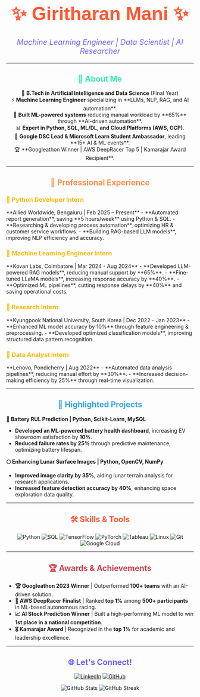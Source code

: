 <h1 align="center" style="font-family: 'Poppins', sans-serif; font-size: 50px; color: #ff5733;">
✨ Giritharan Mani ✨
</h1>
<p align="center" style="font-size: 20px; font-style: italic; color: #6c63ff;">
Machine Learning Engineer | Data Scientist | AI Researcher
</p>

---

<h2 align="center" style="color: #34ebba;"> 🚀 About Me </h2>
<div align="center">
🌟 <strong>B.Tech in Artificial Intelligence and Data Science</strong> (Final Year)<br>
⚡ <strong>Machine Learning Engineer</strong> specializing in **LLMs, NLP, RAG, and AI automation**.<br>
🧠 <strong>Built ML-powered systems</strong> reducing manual workload by **65%** through **AI-driven automation**.<br>
📊 <strong>Expert in Python, SQL, ML/DL, and Cloud Platforms (AWS, GCP)</strong>.<br>
🎯 <strong>Google DSC Lead & Microsoft Learn Student Ambassador</strong>, leading **15+ AI & ML events**.<br>
🏆 **Googleathon Winner | AWS DeepRacer Top 5 | Kamarajar Award Recipient**.<br>
</div>

---

<h2 align="center" style="color: #ff914d;"> 💼 Professional Experience </h2>

<h3 style="color: #ffb703;">🌟 Python Developer Intern</h3>
**Allied Worldwide, Bengaluru | Feb 2025 – Present**  
- **Automated report generation**, saving **5 hours/week** using Python & SQL.  
- **Researching & developing process automation**, optimizing HR & customer service workflows.  
- **Building RAG-based LLM models**, improving NLP efficiency and accuracy.  

<h3 style="color: #ffb703;">🌟 Machine Learning Engineer Intern</h3>
**Kovan Labs, Coimbatore | Mar 2024 - Aug 2024**  
- **Developed LLM-powered RAG models**, reducing manual support by **65%**.  
- **Fine-tuned LLaMA models**, increasing response accuracy by **40%**.  
- **Optimized ML pipelines**, cutting response delays by **40%** and saving operational costs.  

<h3 style="color: #ffb703;">🌟 Research Intern</h3>
**Kyungpook National University, South Korea | Dec 2022 – Jan 2023**  
- **Enhanced ML model accuracy by 10%** through feature engineering & preprocessing.  
- **Developed optimized classification models**, improving structured data pattern recognition.  

<h3 style="color: #ffb703;">🌟 Data Analyst Intern</h3>
**Lenovo, Pondicherry | Aug 2022**  
- **Automated data analysis pipelines**, reducing manual effort by **30%**.  
- **Increased decision-making efficiency by 25%** through real-time visualization.  

---

<h2 align="center" style="color: #34a4eb;"> 🧩 Highlighted Projects </h2>

**🔋 Battery RUL Prediction | Python, Scikit-Learn, MySQL**  
- **Developed an ML-powered battery health dashboard**, increasing EV showroom satisfaction by **10%**.  
- **Reduced failure rates by 25%** through predictive maintenance, optimizing battery lifespan.  

**🌕 Enhancing Lunar Surface Images | Python, OpenCV, NumPy**  
- **Improved image clarity by 35%**, aiding lunar terrain analysis for research applications.  
- **Increased feature detection accuracy by 40%**, enhancing space exploration data quality.  

---

<h2 align="center" style="color: #ff5733;"> 🛠 Skills & Tools </h2>

<p align="center">
<img src="https://img.shields.io/badge/Python-%233776AB.svg?style=for-the-badge&logo=python&logoColor=white" alt="Python">
<img src="https://img.shields.io/badge/SQL-%23007396.svg?style=for-the-badge&logo=postgresql&logoColor=white" alt="SQL">
<img src="https://img.shields.io/badge/TensorFlow-%23FF6F00.svg?style=for-the-badge&logo=tensorflow&logoColor=white" alt="TensorFlow">
<img src="https://img.shields.io/badge/PyTorch-%23EE4C2C.svg?style=for-the-badge&logo=pytorch&logoColor=white" alt="PyTorch">
<img src="https://img.shields.io/badge/Tableau-%23E97627.svg?style=for-the-badge&logo=tableau&logoColor=white" alt="Tableau">
<img src="https://img.shields.io/badge/Linux-%23FCC624.svg?style=for-the-badge&logo=linux&logoColor=black" alt="Linux">
<img src="https://img.shields.io/badge/Git-%23F05032.svg?style=for-the-badge&logo=git&logoColor=white" alt="Git">
<img src="https://img.shields.io/badge/Google%20Cloud-%234285F4.svg?style=for-the-badge&logo=googlecloud&logoColor=white" alt="Google Cloud">
</p>

---

<h2 align="center" style="color: #d33f49;"> 🏆 Awards & Achievements </h2>

- **🏆 Googleathon 2023 Winner** | Outperformed **100+ teams** with an AI-driven solution.  
- **🚀 AWS DeepRacer Finalist** | Ranked **top 1%** among **500+ participants** in ML-based autonomous racing.  
- **📈 AI Stock Prediction Winner** | Built a high-performing ML model to win **1st place in a national competition**.  
- **🎖 Kamarajar Award** | Recognized in the **top 1%** for academic and leadership excellence.  

---

<h2 align="center" style="color: #6c63ff;"> 🌐 Let's Connect! </h2>

<p align="center">
<a href="https://linkedin.com/in/mystifoe"><img src="https://img.shields.io/badge/LinkedIn-%230077B5.svg?style=for-the-badge&logo=linkedin&logoColor=white" alt="LinkedIn"></a>
<a href="https://github.com/MystiFoe"><img src="https://img.shields.io/badge/GitHub-%2312100E.svg?style=for-the-badge&logo=github&logoColor=white" alt="GitHub"></a>
</p>

<p align="center">
<img src="https://github-readme-stats.vercel.app/api?username=MystiFoe&show_icons=true&theme=radical" alt="GitHub Stats">
<img src="https://github-readme-streak-stats.herokuapp.com/?user=MystiFoe&theme=radical" alt="GitHub Streak">
</p>

